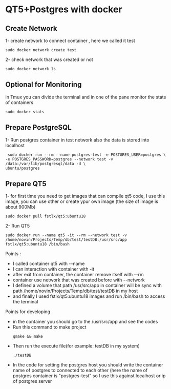 # QT5+Postgres with docker

## Create Network

1- create network to connect container , here we called it test
```
sudo docker network create test
```

2- check network that was created or not 

```
sudo docker network ls
```

## Optional for Monitoring

in Tmux you can divide the terminal and in one of the pane monitor the stats of containers

```
sudo docker stats
```

## Prepare PostgreSQL

1- Run postgres container in test network also the data is stored into localhost

```
 sudo docker run --rm --name postgres-test -e POSTGRES_USER=postgres \
-e POSTGRES_PASSWORD=postgres --network test -v /data:/var/lib/postgresql/data -d \
ubuntu/postgres
```

## Prepare QT5

1- for first time you need to get images that can compile qt5 code, I use this image, you can use other or create ypur own image
(the size of image is about 900Mb)

```
sudo docker pull fstlx/qt5:ubuntu18
```

2- Run QT5 

```
sudo docker run --name qt5 -it --rm --network test -v /home/novin/Projects/Temp/db/test/testDB:/usr/src/app  fstlx/qt5:ubuntu18 /bin/bash 
```
Points : 
*  I called container qt5 with --name
*  I can interaction with container with -it
*  after exit from container, the container remove itself with --rm
*  container use network that was created before with --network
*  I defined a volume that path /usr/src/app in container will be sync with path /home/novin/Projects/Temp/db/test/testDB in my host
*  and finally I used fstlx/qt5:ubuntu18 images and run /bin/bash to access the terminal

Points for developing
*  in the container you should go to the /usr/src/app and see the codes
*  Run this command to make project
      ```
      qmake && make
      ```
*  Then run the execute file(for example: testDB in my system)
      ```
      ./testDB
      ```
*  In the code for setting the postgres host you should write the container name of postgres to connected to each other
   (here the name of postgres container is "postgres-test" so I use this against localhost or ip of postgres server



